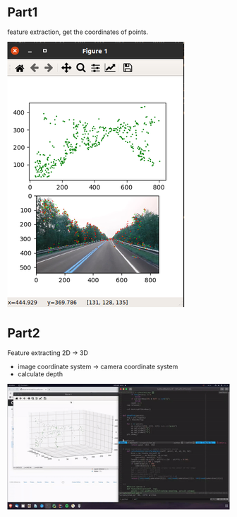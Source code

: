 # Part1
feature extraction, get the coordinates of points.

![Image](./slam_image.png)

# Part2
Feature extracting
2D -> 3D
- image coordinate system -> camera coordinate system
- calculate depth

![Video](./slam_gif.gif)
